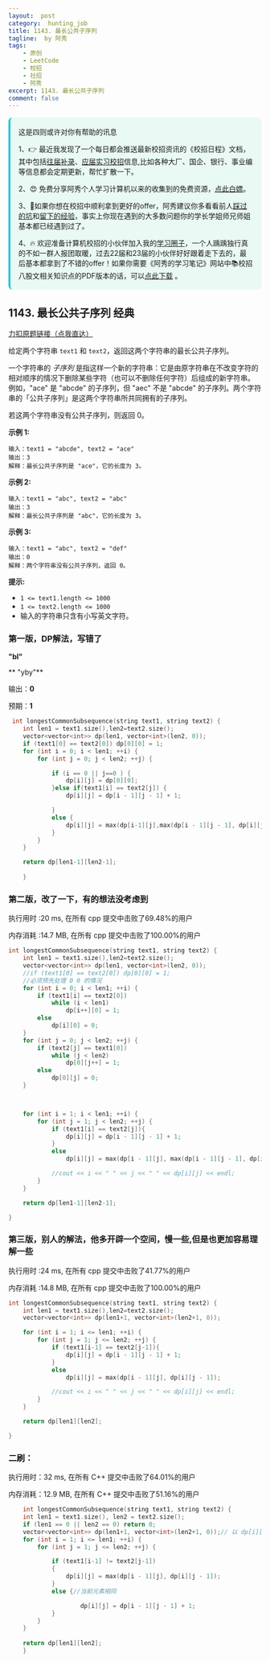 ```yaml
---
layout:  post
category:  hunting_job
title: 1143. 最长公共子序列
tagline:  by 阿秀
tags:
    - 原创
    - LeetCode
    - 校招
    - 社招
    - 阿秀
excerpt: 1143. 最长公共子序列
comment: false
---
```






<div style="border-color: #24C6DC;
            background-color: #e9f9f3;         
            margin: 1rem 0;
        padding: .25rem 1rem;
        border-left-width: .3rem;
        border-left-style: solid;
        border-radius: .5rem;
        color: inherit;">
  <p>这是四则或许对你有帮助的讯息</p>
  <p>1、👉 最近我发现了一个每日都会推送最新校招资讯的《校招日程》文档，其中包括<a style="text-decoration: underline" href="https://flowus.cn/share/ee50d5eb-3cd5-4f74-880e-95b215dd4ff2" target="_blank">往届补录</a>、<a style="text-decoration: underline" href="https://flowus.cn/share/5f327c98-1e31-46c8-b86b-5ac6105e021f" target="_blank">应届实习校招</a>信息,比如各种大厂、国企、银行、事业编等信息都会定期更新，帮忙扩散一下。</p>  
  <p>2、😍
    免费分享阿秀个人学习计算机以来的收集到的免费资源，<a style="text-decoration: underline" href="/notes/07-resources/01-free/01-introduce.html" target="_blank">点此白嫖</a>。
  </p>
  <p>3、🚀如果你想在校招中顺利拿到更好的offer，阿秀建议你多看看前人<a style="text-decoration: underline" href="https://www.yuque.com/tuobaaxiu/httmmc/npg1k81zeq4wfpyz" target="_blank">踩过的坑</a>和<a style="text-decoration: underline"  target="_blank" href="https://www.yuque.com/tuobaaxiu/httmmc/gge9ppd0mbu2d3dp">留下的经验</a>，事实上你现在遇到的大多数问题你的学长学姐师兄师姐基本都已经遇到过了。
  </p>
  <p>4、🔥 欢迎准备计算机校招的小伙伴加入我的<a  style="text-decoration: underline" href="https://www.yuque.com/tuobaaxiu/httmmc/xg0otqvc17wfx4u9" target="_blank">学习圈子</a>，一个人踽踽独行真的不如一群人报团取暖，过去22届和23届的小伙伴好好跟着走下去的，最后基本都拿到了不错的offer！如果你需要《阿秀的学习笔记》网站中📚︎校招八股文相关知识点的PDF版本的话，可以<a style="text-decoration: underline" href="/notes/08-other/02-question.html#_5、如何下载阿秀的学习笔记内容pdf版本" target="_blank">点此下载</a> 。</p>   </div>




## 1143. 最长公共子序列  经典

[力扣原题链接（点我直达）](https://leetcode-cn.com/problems/longest-common-subsequence/)

给定两个字符串 `text1` 和 `text2`，返回这两个字符串的最长公共子序列。

一个字符串的 *子序列* 是指这样一个新的字符串：它是由原字符串在不改变字符的相对顺序的情况下删除某些字符（也可以不删除任何字符）后组成的新字符串。
例如，"ace" 是 "abcde" 的子序列，但 "aec" 不是 "abcde" 的子序列。两个字符串的「公共子序列」是这两个字符串所共同拥有的子序列。

若这两个字符串没有公共子序列，则返回 0。

 

**示例 1:**

```
输入：text1 = "abcde", text2 = "ace" 
输出：3  
解释：最长公共子序列是 "ace"，它的长度为 3。
```

**示例 2:**

```
输入：text1 = "abc", text2 = "abc"
输出：3
解释：最长公共子序列是 "abc"，它的长度为 3。
```

**示例 3:**

```
输入：text1 = "abc", text2 = "def"
输出：0
解释：两个字符串没有公共子序列，返回 0。
```

 

**提示:**

- `1 <= text1.length <= 1000`
- `1 <= text2.length <= 1000`
- 输入的字符串只含有小写英文字符。





### 第一版，DP解法，写错了

**"bl"**

** "yby"**

输出：**0**

预期：**1**



```c++
 int longestCommonSubsequence(string text1, string text2) {
    int len1 = text1.size(),len2=text2.size();
	vector<vector<int>> dp(len1, vector<int>(len2, 0));
	if (text1[0] == text2[0]) dp[0][0] = 1;
	for (int i = 0; i < len1; ++i) {
		for (int j = 0; j < len2; ++j) {

			if (i == 0 || j==0 ) {
				dp[i][j] = dp[0][0];
			}else if(text1[i] == text2[j]) {
				dp[i][j] = dp[i - 1][j - 1] + 1;

			}
			else {
				dp[i][j] = max(dp[i-1][j],max(dp[i - 1][j - 1], dp[i][j - 1]));
			}
		}
	}

	return dp[len1-1][len2-1];
        
    }
```









### 第二版，改了一下，有的想法没考虑到

执行用时 :20 ms, 在所有 cpp 提交中击败了69.48%的用户

内存消耗 :14.7 MB, 在所有 cpp 提交中击败了100.00%的用户

```c++
int longestCommonSubsequence(string text1, string text2) {
	int len1 = text1.size(),len2=text2.size();
	vector<vector<int>> dp(len1, vector<int>(len2, 0));
	//if (text1[0] == text2[0]) dp[0][0] = 1;
    //必须预先处理 0 0 的情况 
	for (int i = 0; i < len1; ++i) {			
		if (text1[i] == text2[0])
			while (i < len1)
				dp[i++][0] = 1;
		else
			dp[i][0] = 0;
	}
	for (int j = 0; j < len2; ++j) {
		if (text2[j] == text1[0])
			while (j < len2)
				dp[0][j++] = 1;
		else
			dp[0][j] = 0;
	}



	for (int i = 1; i < len1; ++i) {
		for (int j = 1; j < len2; ++j) {
			if (text1[i] == text2[j]){
				dp[i][j] = dp[i - 1][j - 1] + 1;
			}
			else
				dp[i][j] = max(dp[i - 1][j], max(dp[i - 1][j - 1], dp[i][j - 1]));

			//cout << i << " " << j << " " << dp[i][j] << endl;
		}
	}

	return dp[len1-1][len2-1];

}
```





### 第三版，别人的解法，他多开辟一个空间，慢一些,但是也更加容易理解一些

执行用时 :24 ms, 在所有 cpp 提交中击败了41.77%的用户

内存消耗 :14.8 MB, 在所有 cpp 提交中击败了100.00%的用户

```c++
int longestCommonSubsequence(string text1, string text2) {
	int len1 = text1.size(),len2=text2.size();
	vector<vector<int>> dp(len1+1, vector<int>(len2+1, 0));

	for (int i = 1; i <= len1; ++i) {
		for (int j = 1; j <= len2; ++j) {
			if (text1[i-1] == text2[j-1]){
				dp[i][j] = dp[i - 1][j - 1] + 1;
			}
			else
				dp[i][j] = max(dp[i - 1][j], dp[i][j - 1]);

			//cout << i << " " << j << " " << dp[i][j] << endl;
		}
	}

	return dp[len1][len2];

}
```



### 二刷：

执行用时：32 ms, 在所有 C++ 提交中击败了64.01%的用户

内存消耗：12.9 MB, 在所有 C++ 提交中击败了51.16%的用户

~~~cpp
    int longestCommonSubsequence(string text1, string text2) {
	int len1 = text1.size(), len2 = text2.size();
	if (len1 == 0 || len2 == 0) return 0;
	vector<vector<int>> dp(len1+1, vector<int>(len2+1, 0));// 以 dp[i][j] 以 text1【i】和text2[j]为结尾的字符串的长度最长公共子序列为多长
	for (int i = 1; i <= len1; ++i) {
		for (int j = 1; j <= len2; ++j) {

			if (text1[i-1] != text2[j-1])
			{
				dp[i][j] = max(dp[i - 1][j], dp[i][j - 1]);
			}
			else {//当前元素相同

					dp[i][j] = dp[i - 1][j - 1] + 1;
			}	
		}
	}
	
	return dp[len1][len2];
    }
~~~



<p id="统计全为的正方形子矩阵"></p>

